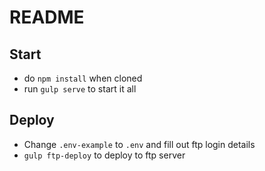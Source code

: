 # README

## Start

- do `npm install` when cloned
- run `gulp serve` to start it all

## Deploy

- Change `.env-example` to `.env` and fill out ftp login details
- `gulp ftp-deploy` to deploy to ftp server


